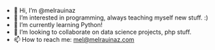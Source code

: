 - 👋 Hi, I’m @melrauinaz
- 👀 I’m interested in programming, always teaching myself new stuff. :)
- 🌱 I’m currently learning Python!
- 💞️ I’m looking to collaborate on data science projects, php stuff.
- 📫 How to reach me: mel@melrauinaz.com

<!---
melrauinaz/melrauinaz is a ✨ special ✨ repository because its `README.md` (this file) appears on your GitHub profile.
You can click the Preview link to take a look at your changes.
--->
